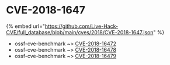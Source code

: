 # CVE-2018-1647
{% embed url="https://github.com/Live-Hack-CVE/full_database/blob/main/cves/2018/CVE-2018-1647.json" %}

* ossf-cve-benchmark ~> [CVE-2018-16472](https://www.alice-snow.ru/2018/database/cve-2018-1647/cve-2018-16472-ossf-cve-benchmark)
* ossf-cve-benchmark ~> [CVE-2018-16478](https://www.alice-snow.ru/2018/database/cve-2018-1647/cve-2018-16478-ossf-cve-benchmark)
* ossf-cve-benchmark ~> [CVE-2018-16479](https://www.alice-snow.ru/2018/database/cve-2018-1647/cve-2018-16479-ossf-cve-benchmark)